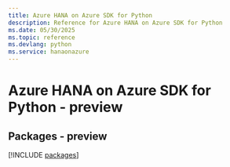 ```yaml
---
title: Azure HANA on Azure SDK for Python
description: Reference for Azure HANA on Azure SDK for Python
ms.date: 05/30/2025
ms.topic: reference
ms.devlang: python
ms.service: hanaonazure
---
```

# Azure HANA on Azure SDK for Python - preview
## Packages - preview
[!INCLUDE [packages](hana-on-azure-index.md)]